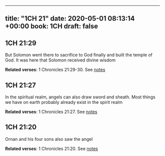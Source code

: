 
---
title: "1CH 21"
date: 2020-05-01 08:13:14 +00:00
book: 1CH
draft: false
---

## 1CH 21:29

But Solomon went there to sacrifice to God finally and built the temple of God. It was here that Solomon received divine wisdom

**Related verses**: 1 Chronicles 21:29-30. See [notes](https://my.bible.com/notes/3419740153710370971)


## 1CH 21:27

In the spiritual realm, angels can also draw sword and sheath. Most things we have on earth probably already exist in the spirit realm

**Related verses**: 1 Chronicles 21:27. See [notes](https://my.bible.com/notes/3419739442591293588)


## 1CH 21:20

Ornan and his four sons also saw the angel

**Related verses**: 1 Chronicles 21:20. See [notes](https://my.bible.com/notes/3419738113533796485)

